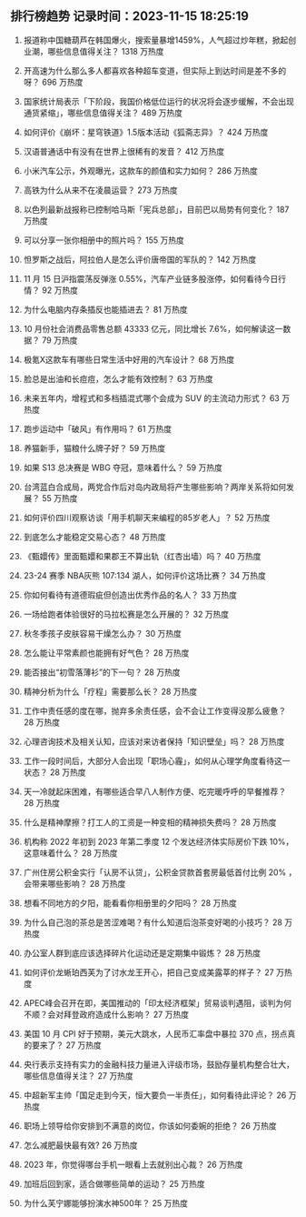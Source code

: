 
## 排行榜趋势 记录时间：2023-11-15 18:25:19
  
  1. 报道称中国糖葫芦在韩国爆火，搜索量暴增1459%，人气超过炒年糕，掀起创业潮，哪些信息值得关注？ 1318 万热度
    
  2. 开高速为什么那么多人都喜欢各种超车变道，但实际上到达时间是差不多的呀？ 696 万热度
    
  3. 国家统计局表示「下阶段，我国价格低位运行的状况将会逐步缓解，不会出现通货紧缩」，哪些信息值得关注？ 489 万热度
    
  4. 如何评价《崩坏：星穹铁道》1.5版本活动《狐斋志异》？ 424 万热度
    
  5. 汉语普通话中有没有在世界上很稀有的发音？ 412 万热度
    
  6. 小米汽车公示，外观曝光，这款车的颜值和实力如何？ 286 万热度
    
  7. 高铁为什么从来不在凌晨运营？ 273 万热度
    
  8. 以色列最新战报称已控制哈马斯「宪兵总部」，目前巴以局势有何变化？ 187 万热度
    
  9. 可以分享一张你相册中的照片吗？ 155 万热度
    
  10. 怛罗斯之战后，阿拉伯人是怎么评价唐帝国的军队的？ 142 万热度
    
  11. 11 月 15 日沪指震荡反弹涨 0.55%，汽车产业链多股涨停，如何看待今日行情？ 92 万热度
    
  12. 为什么电脑内存条插反也能插进去？ 81 万热度
    
  13. 10 月份社会消费品零售总额 43333 亿元，同比增长 7.6%，如何解读这一数据？ 79 万热度
    
  14. 极氪X这款车有哪些日常生活中好用的汽车设计？ 68 万热度
    
  15. 脸总是出油和长痘痘，怎么才能有效控制？ 63 万热度
    
  16. 未来五年内，增程式和多档插混式哪个会成为 SUV 的主流动力形式？ 63 万热度
    
  17. 跑步运动中「破风」有作用吗？ 61 万热度
    
  18. 养猫新手，猫粮什么牌子好？ 59 万热度
    
  19. 如果 S13 总决赛是 WBG 夺冠，意味着什么？ 59 万热度
    
  20. 台湾蓝白合成局，两党合作后对岛内政局将产生哪些影响？两岸关系将如何发展？ 55 万热度
    
  21. 如何评价四川观察访谈「用手机聊天来编程的85岁老人」？ 52 万热度
    
  22. 到底怎么才能稳定交易心态？ 48 万热度
    
  23. 《甄嬛传》里面甄嬛和果郡王不算出轨（红杏出墙）吗？ 40 万热度
    
  24. 23-24 赛季 NBA灰熊 107:134 湖人，如何评价这场比赛？ 34 万热度
    
  25. 你如何看待有道德瑕疵但创造出优秀作品的名人？ 33 万热度
    
  26. 一场给跑者体验很好的马拉松赛是怎么开展的？ 32 万热度
    
  27. 秋冬季孩子皮肤容易干燥怎么办？ 30 万热度
    
  28. 怎么能让平常素颜也能拥有好气色？ 28 万热度
    
  29. 能否接出“初雪落薄衫”的下一句？ 28 万热度
    
  30. 精神分析为什么「疗程」需要那么长？ 28 万热度
    
  31. 工作中责任感的度在哪，抛弃多余责任感，会不会让工作变得没那么疲惫？ 28 万热度
    
  32. 心理咨询技术及相关认知，应该对来访者保持「知识壁垒」吗？ 28 万热度
    
  33. 工作一段时间后，大部分人会出现「职场心霾」，如何从心理学角度看待这一状态？ 28 万热度
    
  34. 天一冷就起床困难，有哪些适合早八人制作方便、吃完暖呼呼的早餐推荐？ 28 万热度
    
  35. 什么是精神摩擦？打工人的工资是一种变相的精神损失费吗？ 28 万热度
    
  36. 机构称 2022 年初到 2023 年第二季度 12 个发达经济体实际房价下跌 10%，这意味着什么？ 28 万热度
    
  37. 广州住房公积金实行「认房不认贷」，公积金贷款首套房最低首付比例 20% ，会带来哪些影响？ 28 万热度
    
  38. 想看不同地方的夕阳，能看看你相册里的夕阳吗？ 28 万热度
    
  39. 为什么自己泡的茶总是苦涩难喝？有什么知道后泡茶变好喝的小技巧？ 28 万热度
    
  40. 办公室人群到底应该选择碎片化运动还是定期集中锻炼？ 28 万热度
    
  41. 如何评价龙蜥珀西芙为了讨水龙王开心，把自己变成美露莘的样子？ 27 万热度
    
  42. APEC峰会召开在即，美国推动的「印太经济框架」贸易谈判遇阻，谈判为何不顺？会对拜登政府造成什么影响？ 27 万热度
    
  43. 美国 10 月 CPI 好于预期，美元大跳水，人民币汇率盘中暴拉 370 点，拐点真的要来了？ 27 万热度
    
  44. 央行表示支持有实力的金融科技力量进入评级市场，鼓励存量机构整合壮大，哪些信息值得关注？ 27 万热度
    
  45. 中超新军主帅「国足走到今天，恒大要负一半责任」，如何看待此评论？ 26 万热度
    
  46. 职场上领导给你安排到不满意的岗位，你该如何委婉的拒绝？ 26 万热度
    
  47. 怎么减肥最快最有效? 26 万热度
    
  48. 2023 年，你觉得哪台手机一眼看上去就别出心裁？ 26 万热度
    
  49. 加班后回到家，适合做哪些简单的运动？ 25 万热度
    
  50. 为什么芙宁娜能够扮演水神500年？ 25 万热度
    